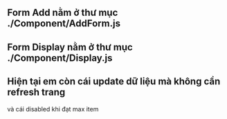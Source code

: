 ## Form Add nằm ở thư mục ./Component/AddForm.js
## Form Display nằm ở thư mục ./Component/Display.js
## Hiện tại em còn cái update dữ liệu mà không cần refresh trang
và cái disabled khi đạt max item
